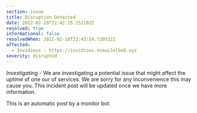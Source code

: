 ```yaml
---
section: issue
title: Disruption Detected
date: 2022-02-18T22:42:15.252102Z
resolved: true
informational: false
resolvedWhen: 2022-02-18T22:43:24.720532Z
affected:
  - Invidious - https://invidious.esmailelbob.xyz
severity: disrupted
---
```

*Investigating* - We are investigating a potential issue that might affect the uptime of one our of services. We are sorry for any inconvenience this may cause you. This incident post will be updated once we have more information.

This is an automatic post by a monitor bot.
        